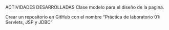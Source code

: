 ACTIVIDADES DESARROLLADAS
Clase modelo para el diseño de la pagina.

Crear un repositorio en GitHub con el nombre “Práctica de laboratorio 01: Servlets, JSP y JDBC” 
